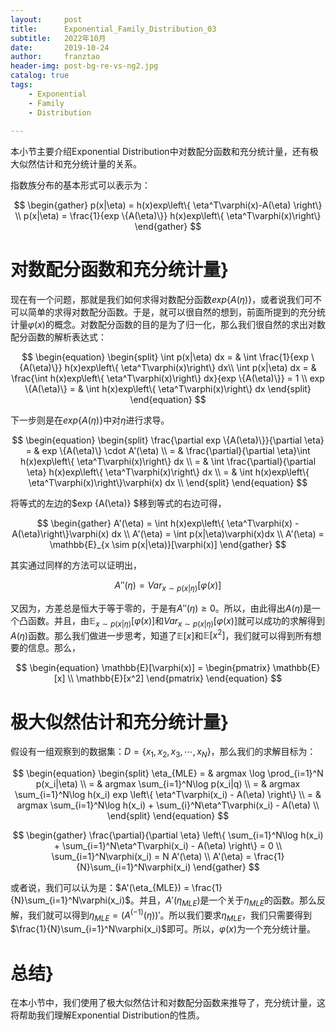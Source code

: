 ```yaml
---
layout:     post
title:      Exponential_Family_Distribution_03
subtitle:   2022年10月
date:       2019-10-24
author:     franztao
header-img: post-bg-re-vs-ng2.jpg
catalog: true
tags:
    - Exponential
    - Family
    - Distribution
    
---
```


    



本小节主要介绍Exponential Distribution中对数配分函数和充分统计量，还有极大似然估计和充分统计量的关系。

指数族分布的基本形式可以表示为：

$$
\begin{gather}
    p(x|\eta) = h(x)exp\left\{ \eta^T\varphi(x)-A(\eta) \right\} \\
    p(x|\eta) = \frac{1}{exp \{A(\eta)\}} h(x)exp\left\{ \eta^T\varphi(x)\right\}
\end{gather}
$$
    

#  对数配分函数和充分统计量}
现在有一个问题，那就是我们如何求得对数配分函数$exp\{ A(\eta) \}$，或者说我们可不可以简单的求得对数配分函数。于是，就可以很自然的想到，前面所提到的充分统计量$\varphi(x)$的概念。对数配分函数的目的是为了归一化，那么我们很自然的求出对数配分函数的解析表达式：

$$
\begin{equation}
    \begin{split}
        \int p(x|\eta) dx = & 
        \int \frac{1}{exp \{A(\eta)\}} h(x)exp\left\{ \eta^T\varphi(x)\right\} dx\\
        \int p(x|\eta) dx = & \frac{\int h(x)exp\left\{ \eta^T\varphi(x)\right\} dx}{exp \{A(\eta)\}} = 1 \\
        exp \{A(\eta)\} = & \int h(x)exp\left\{ \eta^T\varphi(x)\right\} dx 
    \end{split}
\end{equation}
$$

下一步则是在$exp \{A(\eta)\}$中对$\eta$进行求导。

$$
\begin{equation}
    \begin{split}
        \frac{\partial exp \{A(\eta)\}}{\partial \eta} = & exp \{A(\eta)\} \cdot A'(\eta) \\
        = & \frac{\partial}{\partial \eta}\int h(x)exp\left\{ \eta^T\varphi(x)\right\} dx \\
        = & \int \frac{\partial}{\partial \eta} h(x)exp\left\{ \eta^T\varphi(x)\right\} dx \\
        = & \int h(x)exp\left\{ \eta^T\varphi(x)\right\}\varphi(x) dx \\
    \end{split}
\end{equation}
$$

将等式的左边的$exp \{A(\eta)\} $移到等式的右边可得，

$$
\begin{gather}
    A'(\eta) = \int h(x)exp\left\{ \eta^T\varphi(x) - A(\eta)\right\}\varphi(x) dx \\
    A'(\eta) = \int p(x|\eta)\varphi(x)dx \\
    A'(\eta) = \mathbb{E}_{x \sim p(x|\eta)}[\varphi(x)]
\end{gather}
$$

其实通过同样的方法可以证明出，

$$
\begin{equation}
    A''(\eta) = Var_{x \sim p(x|\eta)}[\varphi(x)]
\end{equation}
$$

又因为，方差总是恒大于等于零的，于是有$A''(\eta)\geq 0$。所以，由此得出$A(\eta)$是一个凸函数。并且，由$\mathbb{E}_{x \sim p(x|\eta)}[\varphi(x)]$和$Var_{x \sim p(x|\eta)}[\varphi(x)]$就可以成功的求解得到$A(\eta)$函数。那么我们做进一步思考，知道了$\mathbb{E}[x]$和$\mathbb{E}[x^2]$，我们就可以得到所有想要的信息。那么，

$$
\begin{equation}
    \mathbb{E}[\varphi(x)]
    =
    \begin{pmatrix}
        \mathbb{E}[x] \\
        \mathbb{E}[x^2]
    \end{pmatrix}
\end{equation}
$$

#  极大似然估计和充分统计量}
假设有一组观察到的数据集：$D=\left\{ x_1, x_2, x_3, \cdots, x_N \right\}$，那么我们的求解目标为：

$$
\begin{equation}
    \begin{split}
        \eta_{MLE} = & argmax \log \prod_{i=1}^N p(x_i|\eta) \\
        = & argmax \sum_{i=1}^N\log p(x_i|q) \\
        = & argmax \sum_{i=1}^N\log h(x_i) exp \left\{ \eta^T\varphi(x_i) - A(\eta) \right\} \\
        = & argmax \sum_{i=1}^N\log h(x_i) + \sum_{i}^N\eta^T\varphi(x_i) - A(\eta) \\
    \end{split}
\end{equation}
$$

$$
\begin{gather}
    \frac{\partial}{\partial \eta} \left\{ \sum_{i=1}^N\log h(x_i) + \sum_{i=1}^N\eta^T\varphi(x_i) - A(\eta) \right\} = 0 \\
    \sum_{i=1}^N\varphi(x_i) = N A'(\eta) \\ 
    A'(\eta) = \frac{1}{N}\sum_{i=1}^N\varphi(x_i)
\end{gather}
$$

或者说，我们可以认为是：$A'(\eta_{MLE}) = \frac{1}{N}\sum_{i=1}^N\varphi(x_i)$。并且，$A'(\eta_{MLE})$是一个关于$\eta_{MLE}$的函数。那么反解，我们就可以得到$\eta_{MLE}=(A^{(-1)}(\eta))'$。所以我们要求$\eta_{MLE}$，我们只需要得到$\frac{1}{N}\sum_{i=1}^N\varphi(x_i)$即可。所以，$\varphi(x)$为一个充分统计量。

#  总结}
在本小节中，我们使用了极大似然估计和对数配分函数来推导了，充分统计量，这将帮助我们理解Exponential Distribution的性质。 


